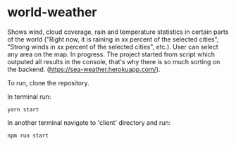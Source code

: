 # world-weather
Shows wind, cloud coverage, rain and temperature statistics in certain parts of the world ("Right now, it is raining in xx percent of the selected cities", "Strong winds in xx percent of the selected cities", etc.). User can select any area on the map. In progress. 
The project started from script which outputed all results in the console, that's why there is so much sorting on the backend. (https://sea-weather.herokuapp.com/). 

To run, clone the repository. 

In terminal run:

```yarn start```

In another terminal navigate to 'client' directory and run:

```npm run start```
